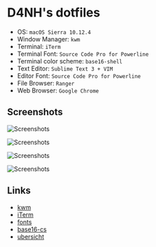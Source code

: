 # D4NH's dotfiles

* OS: `macOS Sierra 10.12.4`
* Window Manager: `kwm`
* Terminal: `iTerm`
* Terminal Font: `Source Code Pro for Powerline`
* Terminal color scheme: `base16-shell`
* Text Editor: `Sublime Text 3 + VIM`
* Editor Font: `Source Code Pro for Powerline`
* File Browser: `Ranger`
* Web Browser: `Google Chrome`

## Screenshots

![Screenshots](http://i.imgur.com/B9p5VjW.png "Clean")

![Screenshots](http://i.imgur.com/t3FjhPu.png "Browser")

![Screenshots](http://i.imgur.com/Z6Bf4dX.png "Editor")

![Screenshots](http://i.imgur.com/YlqkJRs.png "Terminal")

## Links

* [kwm](https://github.com/koekeishiya/kwm/)
* [iTerm](https://www.iterm2.com/)
* [fonts](https://github.com/powerline/fonts)
* [base16-cs](https://github.com/chriskempson/base16)
* [ubersicht](http://tracesof.net/uebersicht/)

